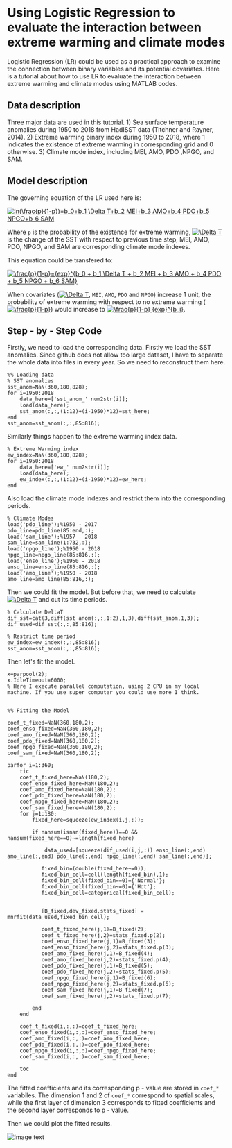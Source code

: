 Using Logistic Regression to evaluate the interaction between extreme warming and climate modes
==================================================================

Logistic Regression (LR) could be used as a practical approach to examine the connection between binary variables and its potential covariates. Here is a tutorial about how to use LR to evaluate the interaction between extreme warming and climate modes using MATLAB codes.

Data description
-------------

Three major data are used in this tutorial. 1) Sea surface temperature anomalies during 1950 to 2018 from HadISST data (Titchner and Rayner, 2014). 2) Extreme warming binary index during 1950 to 2018, where 1 indicates the existence of extreme warming in corresponding grid and 0 otherwise. 3) Climate mode index, including MEI, AMO, PDO ,NPGO, and SAM.

Model description
-------------

The governing equation of the LR used here is:

<a href="https://www.codecogs.com/eqnedit.php?latex=ln(\frac{p}{1-p})=b_0&plus;b_1&space;\Delta&space;T&plus;b_2&space;MEI&plus;b_3&space;AMO&plus;b_4&space;PDO&plus;b_5&space;NPGO&plus;b_6&space;SAM" target="_blank"><img src="https://latex.codecogs.com/gif.latex?ln(\frac{p}{1-p})=b_0&plus;b_1&space;\Delta&space;T&plus;b_2&space;MEI&plus;b_3&space;AMO&plus;b_4&space;PDO&plus;b_5&space;NPGO&plus;b_6&space;SAM" title="ln(\frac{p}{1-p})=b_0+b_1 \Delta T+b_2 MEI+b_3 AMO+b_4 PDO+b_5 NPGO+b_6 SAM" /></a>

Where `p` is the probability of the existence for extreme warming, <a href="https://www.codecogs.com/eqnedit.php?latex=\Delta&space;T" target="_blank"><img src="https://latex.codecogs.com/gif.latex?\Delta&space;T" title="\Delta T" /></a> is the change of the SST with respect to previous time step, MEI, AMO, PDO, NPGO, and SAM are corresponding climate mode indexes. 

This equation could be transfered to:

<a href="https://www.codecogs.com/eqnedit.php?latex=\frac{p}{1-p}={exp}^{b_0&space;&plus;&space;b_1&space;\Delta&space;T&space;&plus;&space;b_2&space;MEI&space;&plus;&space;b_3&space;AMO&space;&plus;&space;b_4&space;PDO&space;&plus;&space;b_5&space;NPGO&space;&plus;&space;b_6&space;SAM}" target="_blank"><img src="https://latex.codecogs.com/gif.latex?\frac{p}{1-p}={exp}^{b_0&space;&plus;&space;b_1&space;\Delta&space;T&space;&plus;&space;b_2&space;MEI&space;&plus;&space;b_3&space;AMO&space;&plus;&space;b_4&space;PDO&space;&plus;&space;b_5&space;NPGO&space;&plus;&space;b_6&space;SAM}" title="\frac{p}{1-p}={exp}^{b_0 + b_1 \Delta T + b_2 MEI + b_3 AMO + b_4 PDO + b_5 NPGO + b_6 SAM}" /></a>

When covariates (<a href="https://www.codecogs.com/eqnedit.php?latex=\Delta&space;T" target="_blank"><img src="https://latex.codecogs.com/gif.latex?\Delta&space;T" title="\Delta T" /></a>, `MEI`, `AMO`, `PDO` and `NPGO`) increase 1 unit, the probability of extreme warming with respect to no extreme warming (<a href="https://www.codecogs.com/eqnedit.php?latex=\frac{p}{1-p}" target="_blank"><img src="https://latex.codecogs.com/gif.latex?\frac{p}{1-p}" title="\frac{p}{1-p}" /></a>) would increase to <a href="https://www.codecogs.com/eqnedit.php?latex=\frac{p}{1-p}&space;{exp}^{b_i}" target="_blank"><img src="https://latex.codecogs.com/gif.latex?\frac{p}{1-p}&space;{exp}^{b_i}" title="\frac{p}{1-p} {exp}^{b_i}" /></a>.

Step - by - Step Code
-------------

Firstly, we need to load the corresponding data. Firstly we load the SST anomalies. Since github does not allow too large dataset, I have to separate the whole data into files in every year. So we need to reconstruct them here.

```
%% Loading data
% SST anomalies
sst_anom=NaN(360,180,828);
for i=1950:2018
    data_here=['sst_anom_' num2str(i)];
    load(data_here);
    sst_anom(:,:,(1:12)+(i-1950)*12)=sst_here;
end
sst_anom=sst_anom(:,:,85:816);
```

Similarly things happen to the extreme warming index data.

```
% Extreme Warming index
ew_index=NaN(360,180,828);
for i=1950:2018
    data_here=['ew_' num2str(i)];
    load(data_here);
    ew_index(:,:,(1:12)+(i-1950)*12)=ew_here;
end
```

Also load the climate mode indexes and restrict them into the corresponding periods.

```
% Climate Modes
load('pdo_line');%1950 - 2017
pdo_line=pdo_line(85:end,:);
load('sam_line');%1957 - 2018
sam_line=sam_line(1:732,:);
load('npgo_line');%1950 - 2018
npgo_line=npgo_line(85:816,:);
load('enso_line');%1950 - 2018
enso_line=enso_line(85:816,:);
load('amo_line');%1950 - 2018
amo_line=amo_line(85:816,:);
```

Then we could fit the model. But before that, we need to calculate <a href="https://www.codecogs.com/eqnedit.php?latex=\Delta&space;T" target="_blank"><img src="https://latex.codecogs.com/gif.latex?\Delta&space;T" title="\Delta T" /></a> 
and cut its time periods.

```
% Calculate DeltaT
dif_sst=cat(3,diff(sst_anom(:,:,1:2),1,3),diff(sst_anom,1,3));
dif_used=dif_sst(:,:,85:816);

% Restrict time period
ew_index=ew_index(:,:,85:816);
sst_anom=sst_anom(:,:,85:816);
```

Then let's fit the model.

```
x=parpool(2);
x.IdleTimeout=6000;
% Here I execute parallel computation, using 2 CPU in my local machine. If you use super computer you could use more I think.


%% Fitting the Model

coef_t_fixed=NaN(360,180,2);
coef_enso_fixed=NaN(360,180,2);
coef_amo_fixed=NaN(360,180,2);
coef_pdo_fixed=NaN(360,180,2);
coef_npgo_fixed=NaN(360,180,2);
coef_sam_fixed=NaN(360,180,2);

parfor i=1:360;
    tic
    coef_t_fixed_here=NaN(180,2);
    coef_enso_fixed_here=NaN(180,2);
    coef_amo_fixed_here=NaN(180,2);
    coef_pdo_fixed_here=NaN(180,2);
    coef_npgo_fixed_here=NaN(180,2);
    coef_sam_fixed_here=NaN(180,2);
    for j=1:180;
        fixed_here=squeeze(ew_index(i,j,:));
        
        if nansum(isnan(fixed_here))==0 && nansum(fixed_here==0)~=length(fixed_here)
            
            data_used=[squeeze(dif_used(i,j,:)) enso_line(:,end) amo_line(:,end) pdo_line(:,end) npgo_line(:,end) sam_line(:,end)];
            
           fixed_bin=(double(fixed_here~=0));
           fixed_bin_cell=cell(length(fixed_bin),1);
           fixed_bin_cell(fixed_bin==0)={'Normal'};
           fixed_bin_cell(fixed_bin~=0)={'Hot'};
           fixed_bin_cell=categorical(fixed_bin_cell);
           
           
           [B_fixed,dev_fixed,stats_fixed] = mnrfit(data_used,fixed_bin_cell);
           
           coef_t_fixed_here(j,1)=B_fixed(2);
           coef_t_fixed_here(j,2)=stats_fixed.p(2);
           coef_enso_fixed_here(j,1)=B_fixed(3);
           coef_enso_fixed_here(j,2)=stats_fixed.p(3);
           coef_amo_fixed_here(j,1)=B_fixed(4);
           coef_amo_fixed_here(j,2)=stats_fixed.p(4);
           coef_pdo_fixed_here(j,1)=B_fixed(5);
           coef_pdo_fixed_here(j,2)=stats_fixed.p(5);
           coef_npgo_fixed_here(j,1)=B_fixed(6);
           coef_npgo_fixed_here(j,2)=stats_fixed.p(6);
           coef_sam_fixed_here(j,1)=B_fixed(7);
           coef_sam_fixed_here(j,2)=stats_fixed.p(7);
           
        end
    end
    
    coef_t_fixed(i,:,:)=coef_t_fixed_here;
    coef_enso_fixed(i,:,:)=coef_enso_fixed_here;
    coef_amo_fixed(i,:,:)=coef_amo_fixed_here;
    coef_pdo_fixed(i,:,:)=coef_pdo_fixed_here;
    coef_npgo_fixed(i,:,:)=coef_npgo_fixed_here;
    coef_sam_fixed(i,:,:)=coef_sam_fixed_here;
    
    toc
end

```

The fitted coefficients and its corresponding p - value are stored in `coef_*` variabiles. The dimension 1 and 2 of `coef_*` correspond to spatial scales, while the first layer of dimension 3 corresponds to fitted coefficients and the second layer corresponds to p - value.

Then we could plot the fitted results.


![Image text](https://github.com/ZijieZhaoMMHW/Logistic_EW/blob/master/fitted_lr.png)




